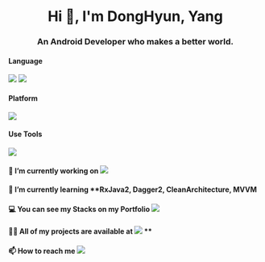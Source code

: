 <h1 align="center">Hi 👋, I'm DongHyun, Yang</h1>
<h3 align="center">An Android Developer who makes a better world.</h3>

#### Language
<a href='#'><img src="https://img.shields.io/badge/Java-ED8B00?style=for-the-badge&logo=java&logoColor=white"></a>
<a href='#'><img src="https://img.shields.io/badge/Kotlin-0095D5?&style=for-the-badge&logo=kotlin&logoColor=white"></a>

#### Platform
<a href='#'><img src="https://img.shields.io/badge/Android-3DDC84?&style=for-the-badge&logo=Android&logoColor=white"></a>

#### Use Tools
<a href='#'><img src="https://img.shields.io/badge/Android Studio-3DDC84?&style=for-the-badge&logo=Android-Studio&logoColor=white"></a>


#### 🔭 I’m currently working on <a href='https://github.com/DGSWDongHyun/B_'><img src="https://img.shields.io/badge/Github-181717?&style=for-the-badge&logo=Github&logoColor=white"></a>

#### 🌱 I’m currently learning  **RxJava2, Dagger2, CleanArchitecture, MVVM

#### 💻 You can see my Stacks on my Portfolio <a href='https://www.notion.so/PORTFOLIO-39d18bbdc7df42a49047a3b93f17d126'><img src="https://img.shields.io/badge/Portfolio-000000?&style=for-the-badge&logo=Notion&logoColor=white"></a>

#### 👨‍💻  All of my projects are available at <a href='https://github.com/DGSWDongHyun/'><img src="https://img.shields.io/badge/Github-181717?&style=for-the-badge&logo=Github&logoColor=white"></a> **

#### 📫 How to reach me <a href='#'><img src="https://img.shields.io/badge/ydh665566@naver.com-005FF9?&style=for-the-badge&logo=Mail.ru&logoColor=white"></a>
